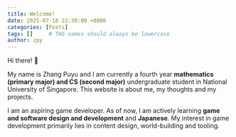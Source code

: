 ```yaml
---
title: Welcome!
date: 2025-07-18 22:30:00 +0800
categories: [Posts]
tags: []     # TAG names should always be lowercase
author: zpy
---
```


Hi there! 👋

My name is Zhang Puyu and I am currently a fourth year **mathematics (primary major) and CS (second major)** undergraduate student in National University of Singapore. This website is about me, my thoughts and my projects.

I am an aspiring game developer. As of now, I am actively learning **game and software design and development** and **Japanese**. My interest in game development primarily lies in content design, world-building and tooling.
